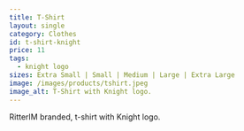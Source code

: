```yaml
---
title: T-Shirt
layout: single
category: Clothes
id: t-shirt-knight
price: 11
tags:
  - knight logo
sizes: Extra Small | Small | Medium | Large | Extra Large
image: /images/products/tshirt.jpeg
image_alt: T-Shirt with Knight logo.
---
```


RitterIM branded, t-shirt with Knight logo.